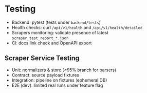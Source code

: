 # Testing

- Backend: pytest (tests under `backend/tests`)
- Health checks: curl `/api/v1/health` and `/api/v1/health/detailed`
- Scrapers monitoring: validate presence of latest `scraper_test_report_*.json`
- CI: docs link check and OpenAPI export
## Scraper Service Testing
- Unit: normalizers & store (≥95% branch for parsers)
- Contract: source payload fixtures
- Integration: pipeline on fixtures (ephemeral DB)
- E2E (dev): limited real runs under feature flag